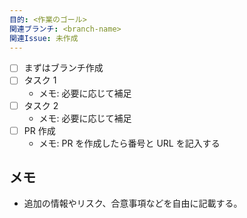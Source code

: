 ```yaml
---
目的: <作業のゴール>
関連ブランチ: <branch-name>
関連Issue: 未作成
---
```


- [ ] まずはブランチ作成
- [ ] タスク 1
  - メモ: 必要に応じて補足
- [ ] タスク 2
  - メモ: 必要に応じて補足
- [ ] PR 作成
  - メモ: PR を作成したら番号と URL を記入する

## メモ
- 追加の情報やリスク、合意事項などを自由に記載する。
